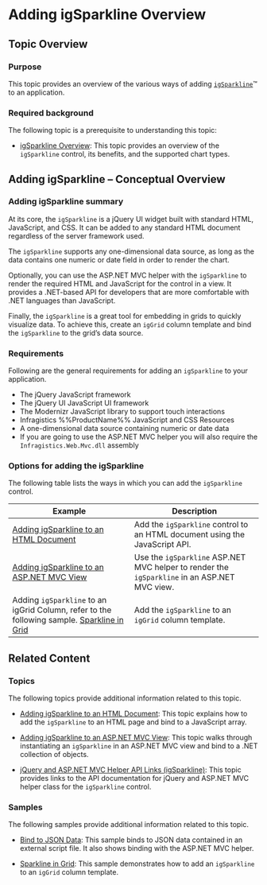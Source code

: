 ﻿<!--
|metadata|
{
    "fileName": "igsparkline-adding-igsparkline-overview",
    "controlName": "igSparkline",
    "tags": ["Charting","Data Binding","Data Presentation"]
}
|metadata|
-->

# Adding igSparkline Overview

## Topic Overview
### Purpose

This topic provides an overview of the various ways of adding [`igSparkline`](%%jQueryApiUrl%%/ui.igSparkline.html)™ to an application.

### Required background

The following topic is a prerequisite to understanding this topic:

- [igSparkline Overview](igSparkline-Overview.html): This topic provides an overview of the `igSparkline` control, its benefits, and the supported chart types.


## Adding igSparkline – Conceptual Overview
### Adding igSparkline summary

At its core, the `igSparkline` is a jQuery UI widget built with standard HTML, JavaScript, and CSS. It can be added to any standard HTML document regardless of the server framework used.

The `igSparkline` supports any one-dimensional data source, as long as the data contains one numeric or date field in order to render the chart.

Optionally, you can use the ASP.NET MVC helper with the `igSparkline` to render the required HTML and JavaScript for the control in a view. It provides a .NET-based API for developers that are more comfortable with .NET languages than JavaScript.

Finally, the `igSparkline` is a great tool for embedding in grids to quickly visualize data. To achieve this, create an `igGrid` column template and bind the `igSparkline` to the grid’s data source.

### Requirements

Following are the general requirements for adding an `igSparkline` to your application.

-   The jQuery JavaScript framework
-   The jQuery UI JavaScript UI framework
-   The Modernizr JavaScript library to support touch interactions
-   Infragistics %%ProductName%% JavaScript and CSS Resources
-   A one-dimensional data source containing numeric or date data
-   If you are going to use the ASP.NET MVC helper you will also require the `Infragistics.Web.Mvc.dll` assembly

### Options for adding the igSparkline

The following table lists the ways in which you can add the `igSparkline` control.

Example| Description
---|---
[Adding igSparkline to an HTML Document](igSparkline-Adding-igSparkline-to-an-HTML-Document.html)|Add the `igSparkline` control to an HTML document using the JavaScript API.
[Adding igSparkline to an ASP.NET MVC View](igSparkline-Adding-igSparkline-to-an-ASPNET-MVC-View.html)|Use the `igSparkline` ASP.NET MVC helper to render the `igSparkline` in an ASP.NET MVC view.
Adding `igSparkline` to an igGrid Column, refer to the following sample. [Sparkline in Grid](%%SamplesUrl%%/sparkline/sparkline-in-grid)|Add the `igSparkline` to an `igGrid` column template.


## Related Content
### Topics

The following topics provide additional information related to this topic.

- [Adding igSparkline to an HTML Document](igSparkline-Adding-igSparkline-to-an-HTML-Document.html): This topic explains how to add the `igSparkline` to an HTML page and bind to a JavaScript array.

- [Adding igSparkline to an ASP.NET MVC View](igSparkline-Adding-igSparkline-to-an-ASPNET-MVC-View.html): This topic walks through instantiating an `igSparkline` in an ASP.NET MVC view and bind to a .NET collection of objects.

- [jQuery and ASP.NET MVC Helper API Links (igSparkline)](igSparkline-jQuery-and-ASPNET-MVC-API.html): This topic provides links to the API documentation for jQuery and ASP.NET MVC helper class for the `igSparkline` control.

### Samples

The following samples provide additional information related to this topic.

- [Bind to JSON Data](%%SamplesUrl%%/sparkline/bind-json): This sample binds to JSON data contained in an external script file. It also shows binding with the ASP.NET MVC helper.

- [Sparkline in Grid](%%SamplesUrl%%/sparkline/sparkline-in-grid): This sample demonstrates how to add an `igSparkline` to an `igGrid` column template.